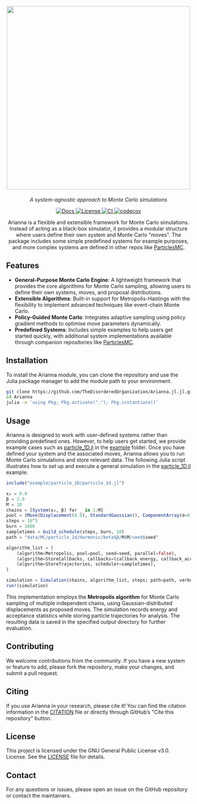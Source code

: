 <h1 align="center">
  <img src="https://raw.githubusercontent.com/TheDisorderedOrganization/Arianna.jl.jl/main/logo.png" width="500"/>
</h1>

<p align="center"><i>A system-agnostic approach to Monte Carlo simulations</i></p>

<p align="center">
  <a href="https://TheDisorderedOrganization.github.io/Arianna.jl.jl">
    <img src="https://img.shields.io/badge/docs-online-blue.svg" alt="Docs">
  </a>
  <a href="https://github.com/TheDisorderedOrganization/MCMC/blob/main/LICENSE">
    <img src="https://img.shields.io/badge/license-GPL%203.0-red.svg" alt="License">
  </a>
  <a href="https://github.com/TheDisorderedOrganization/Arianna.jl.jl/actions/workflows/ci.yml">
    <img src="https://github.com/TheDisorderedOrganization/Arianna.jl.jl/actions/workflows/ci.yml/badge.svg" alt="CI">
  </a>
  <a href="https://codecov.io/gh/TheDisorderedOrganization/Arianna.jl.jl">
    <img src="https://codecov.io/gh/TheDisorderedOrganization/Arianna.jl.jl/graph/badge.svg?token=URGL1HJOOI" alt="codecov">
  </a>
</p>

<p align="center">
Arianna is a flexible and extensible framework for Monte Carlo simulations. Instead of acting as a black-box simulator, it provides a modular structure where users define their own system and Monte Carlo "moves". The package includes some simple predefined systems for example purposes, and more complex systems are defined in other repos like <a href="https://github.com/TheDisorderedOrganization/ParticlesMC">ParticlesMC</a>.
</p>

## Features

- **General-Purpose Monte Carlo Engine**: A lightweight framework that provides the core algorithms for Monte Carlo sampling, allowing users to define their own systems, moves, and proposal distributions.
- **Extensible Algorithms**: Built-in support for Metropolis-Hastings with the flexibility to implement advanced techniques like event-chain Monte Carlo.
- **Policy-Guided Monte Carlo**: Integrates adaptive sampling using policy gradient methods to optimise move parameters dynamically.
- **Predefined Systems**: Includes simple examples to help users get started quickly, with additional system implementations available through companion repositories like [ParticlesMC](https://github.com/TheDisorderedOrganization/ParticlesMC).

## Installation

To install the Arianna module, you can clone the repository and use the Julia package manager to add the module path to your environment.

```sh
git clone https://github.com/TheDisorderedOrganization/Arianna.jl.jl.git
cd Arianna
julia -e 'using Pkg; Pkg.activate("."); Pkg.instantiate()'
```

## Usage

Arianna is designed to work with user-defined systems rather than providing predefined ones. However, to help users get started, we provide example cases such as [particle_1D.jl](https://github.com/TheDisorderedOrganization/Arianna.jl.jl/blob/main/example/particle_1d/particle_1d.jl) in the [example](https://github.com/TheDisorderedOrganization/Arianna.jl.jl/tree/main/example) folder. Once you have defined your system and the associated moves, Arianna allows you to run Monte Carlo simulations and store relevant data. The following Julia script illustrates how to set up and execute a general simulation in the [particle_1D.jl](https://github.com/TheDisorderedOrganization/Arianna.jl.jl/blob/main/example/particle_1d/particle_1d.jl) example.

```julia
include("example/particle_1D/particle_1d.jl")

x₀ = 0.0
β = 2.0
M = 10
chains = [System(x₀, β) for _ in 1:M]
pool = (Move(Displacement(0.0), StandardGaussian(), ComponentArray(σ=0.1), 1.0),)
steps = 10^5
burn = 1000
sampletimes = build_schedule(steps, burn, 10)
path = "data/MC/particle_1d/Harmonic/beta$β/M$M/seed$seed"

algorithm_list = (
    (algorithm=Metropolis, pool=pool, seed=seed, parallel=false),
    (algorithm=StoreCallbacks, callbacks=(callback_energy, callback_acceptance), scheduler=sampletimes),
    (algorithm=StoreTrajectories, scheduler=sampletimes),
) 

simulation = Simulation(chains, algorithm_list, steps; path=path, verbose=true)
run!(simulation)
```
This implementation employs the **Metropolis algorithm** for Monte Carlo sampling of multiple independent chains, using Gaussian-distributed displacements as proposed moves. The simulation records energy and acceptance statistics while storing particle trajectories for analysis. The resulting data is saved in the specified output directory for further evaluation.

## Contributing

We welcome contributions from the community. If you have a new system or feature to add, please fork the repository, make your changes, and submit a pull request.

## Citing

If you use Arianna in your research, please cite it! You can find the citation information in the [CITATION](https://github.com/TheDisorderedOrganization/Arianna.jl.jl/blob/main/CITATION.bib) file or directly through GitHub’s "Cite this repository" button.

## License

This project is licensed under the GNU General Public License v3.0.  License. See the [LICENSE](https://github.com/TheDisorderedOrganization/Arianna.jl.jl/blob/main/LICENSE) file for details.

## Contact

For any questions or issues, please open an issue on the GitHub repository or contact the maintainers.
